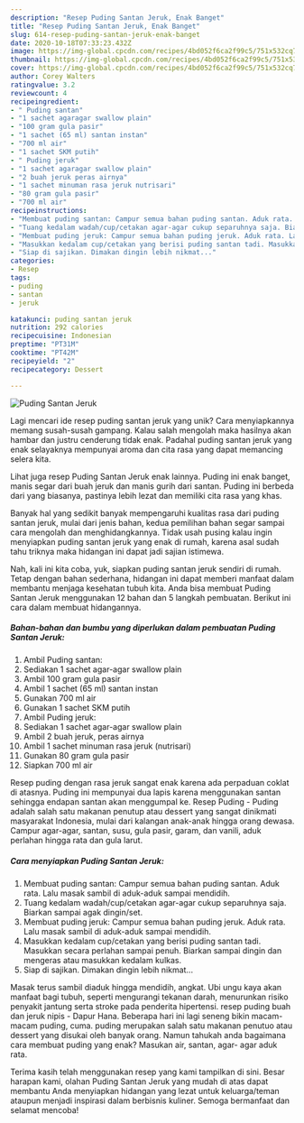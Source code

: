 ```yaml
---
description: "Resep Puding Santan Jeruk, Enak Banget"
title: "Resep Puding Santan Jeruk, Enak Banget"
slug: 614-resep-puding-santan-jeruk-enak-banget
date: 2020-10-18T07:33:23.432Z
image: https://img-global.cpcdn.com/recipes/4bd052f6ca2f99c5/751x532cq70/puding-santan-jeruk-foto-resep-utama.jpg
thumbnail: https://img-global.cpcdn.com/recipes/4bd052f6ca2f99c5/751x532cq70/puding-santan-jeruk-foto-resep-utama.jpg
cover: https://img-global.cpcdn.com/recipes/4bd052f6ca2f99c5/751x532cq70/puding-santan-jeruk-foto-resep-utama.jpg
author: Corey Walters
ratingvalue: 3.2
reviewcount: 4
recipeingredient:
- " Puding santan"
- "1 sachet agaragar swallow plain"
- "100 gram gula pasir"
- "1 sachet (65 ml) santan instan"
- "700 ml air"
- "1 sachet SKM putih"
- " Puding jeruk"
- "1 sachet agaragar swallow plain"
- "2 buah jeruk peras airnya"
- "1 sachet minuman rasa jeruk nutrisari"
- "80 gram gula pasir"
- "700 ml air"
recipeinstructions:
- "Membuat puding santan: Campur semua bahan puding santan. Aduk rata. Lalu masak sambil di aduk-aduk sampai mendidih."
- "Tuang kedalam wadah/cup/cetakan agar-agar cukup separuhnya saja. Biarkan sampai agak dingin/set."
- "Membuat puding jeruk: Campur semua bahan puding jeruk. Aduk rata. Lalu masak sambil di aduk-aduk sampai mendidih."
- "Masukkan kedalam cup/cetakan yang berisi puding santan tadi. Masukkan secara perlahan sampai penuh. Biarkan sampai dingin dan mengeras atau masukkan kedalam kulkas."
- "Siap di sajikan. Dimakan dingin lebih nikmat..."
categories:
- Resep
tags:
- puding
- santan
- jeruk

katakunci: puding santan jeruk 
nutrition: 292 calories
recipecuisine: Indonesian
preptime: "PT31M"
cooktime: "PT42M"
recipeyield: "2"
recipecategory: Dessert

---
```



![Puding Santan Jeruk](https://img-global.cpcdn.com/recipes/4bd052f6ca2f99c5/751x532cq70/puding-santan-jeruk-foto-resep-utama.jpg)

Lagi mencari ide resep puding santan jeruk yang unik? Cara menyiapkannya memang susah-susah gampang. Kalau salah mengolah maka hasilnya akan hambar dan justru cenderung tidak enak. Padahal puding santan jeruk yang enak selayaknya mempunyai aroma dan cita rasa yang dapat memancing selera kita.

Lihat juga resep Puding Santan Jeruk enak lainnya. Puding ini enak banget, manis segar dari buah jeruk dan manis gurih dari santan. Puding ini berbeda dari yang biasanya, pastinya lebih lezat dan memiliki cita rasa yang khas.

Banyak hal yang sedikit banyak mempengaruhi kualitas rasa dari puding santan jeruk, mulai dari jenis bahan, kedua pemilihan bahan segar sampai cara mengolah dan menghidangkannya. Tidak usah pusing kalau ingin menyiapkan puding santan jeruk yang enak di rumah, karena asal sudah tahu triknya maka hidangan ini dapat jadi sajian istimewa.


Nah, kali ini kita coba, yuk, siapkan puding santan jeruk sendiri di rumah. Tetap dengan bahan sederhana, hidangan ini dapat memberi manfaat dalam membantu menjaga kesehatan tubuh kita. Anda bisa membuat Puding Santan Jeruk menggunakan 12 bahan dan 5 langkah pembuatan. Berikut ini cara dalam membuat hidangannya.

<!--inarticleads1-->

##### Bahan-bahan dan bumbu yang diperlukan dalam pembuatan Puding Santan Jeruk:

1. Ambil  Puding santan:
1. Sediakan 1 sachet agar-agar swallow plain
1. Ambil 100 gram gula pasir
1. Ambil 1 sachet (65 ml) santan instan
1. Gunakan 700 ml air
1. Gunakan 1 sachet SKM putih
1. Ambil  Puding jeruk:
1. Sediakan 1 sachet agar-agar swallow plain
1. Ambil 2 buah jeruk, peras airnya
1. Ambil 1 sachet minuman rasa jeruk (nutrisari)
1. Gunakan 80 gram gula pasir
1. Siapkan 700 ml air


Resep puding dengan rasa jeruk sangat enak karena ada perpaduan coklat di atasnya. Puding ini mempunyai dua lapis karena menggunakan santan sehingga endapan santan akan menggumpal ke. Resep Puding - Puding adalah salah satu makanan penutup atau dessert yang sangat dinikmati masyarakat Indonesia, mulai dari kalangan anak-anak hingga orang dewasa. Campur agar-agar, santan, susu, gula pasir, garam, dan vanili, aduk perlahan hingga rata dan gula larut. 

<!--inarticleads2-->

##### Cara menyiapkan Puding Santan Jeruk:

1. Membuat puding santan: Campur semua bahan puding santan. Aduk rata. Lalu masak sambil di aduk-aduk sampai mendidih.
1. Tuang kedalam wadah/cup/cetakan agar-agar cukup separuhnya saja. Biarkan sampai agak dingin/set.
1. Membuat puding jeruk: Campur semua bahan puding jeruk. Aduk rata. Lalu masak sambil di aduk-aduk sampai mendidih.
1. Masukkan kedalam cup/cetakan yang berisi puding santan tadi. Masukkan secara perlahan sampai penuh. Biarkan sampai dingin dan mengeras atau masukkan kedalam kulkas.
1. Siap di sajikan. Dimakan dingin lebih nikmat...


Masak terus sambil diaduk hingga mendidih, angkat. Ubi ungu kaya akan manfaat bagi tubuh, seperti mengurangi tekanan darah, menurunkan risiko penyakit jantung serta stroke pada penderita hipertensi. resep puding buah dan jeruk nipis - Dapur Hana. Beberapa hari ini lagi seneng bikin macam-macam puding, cuma. puding merupakan salah satu makanan penutuo atau dessert yang disukai oleh banyak orang. Namun tahukah anda bagaimana cara membuat puding yang enak? Masukan air, santan, agar- agar aduk rata. 

Terima kasih telah menggunakan resep yang kami tampilkan di sini. Besar harapan kami, olahan Puding Santan Jeruk yang mudah di atas dapat membantu Anda menyiapkan hidangan yang lezat untuk keluarga/teman ataupun menjadi inspirasi dalam berbisnis kuliner. Semoga bermanfaat dan selamat mencoba!
